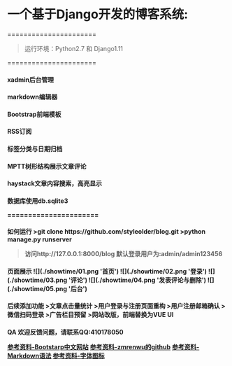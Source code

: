 <h1>一个基于Django开发的博客系统:</h1>

======================


>运行环境：Python2.7 和 Django1.11

======================

<h4>xadmin后台管理
<h4>markdown编辑器
<h4>Bootstrap前端模板
<h4>RSS订阅
<h4>标签分类与日期归档
<h4>MPTT树形结构展示文章评论
<h4>haystack文章内容搜索，高亮显示
<h4>数据库使用db.sqlite3

======================

<h4>如何运行
>git clone https://github.com/styleolder/blog.git
>python manage.py runserver

>访问http://127.0.0.1:8000/blog
>默认登录用户为:admin/admin123456

<h4>页面展示
![](./showtime/01.png '首页')
![](./showtime/02.png '登录')
![](./showtime/03.png '评论')
![](./showtime/04.png '发表评论与删除')
![](./showtime/05.png '后台')


<h4>后续添加功能
>文章点击量统计
>用户登录与注册页面重构
>用户注册邮箱确认
>微信扫码登录
>广告栏目预留
>网站改版，前端替换为VUE UI


<h4>QA
欢迎反馈问题，请联系QQ:410178050


[参考资料-Bootstarp中文网站](http://www.bootcss.com)
[参考资料-zmrenwu的github](https://github.com/zmrenwu/django-zmrenwu-blog)
[参考资料-Markdown语法](https://www.jianshu.com/p/82e730892d42)
[参考资料-字体图标](http://www.fontawesome.com.cn)

